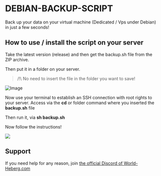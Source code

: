 # DEBIAN-BACKUP-SCRIPT
Back up your data on your virtual machine (Dedicated / Vps under Debian) in just a few seconds!

## How to use / install the script on your server

Take the latest version (release) and then get the backup.sh file from the ZIP archive.

Then put it in a folder on your server.

> /!\ No need to insert the file in the folder you want to save!

![Image](https://images.world-heberg.com/WinSCP_cm4xJeLlnU.png)

Now use your terminal to establish an SSH connection with root rights to your server. Access via the **cd** or folder command where you inserted the **backup.sh** file

Then run it, via **sh backup.sh**

Now follow the instructions!

![](https://images.world-heberg.com/euYcslbI5c.gif)

## Support

If you need help for any reason, join [the official Discord of World-Heberg.com](https://discord.gg/gFSGkwu)
